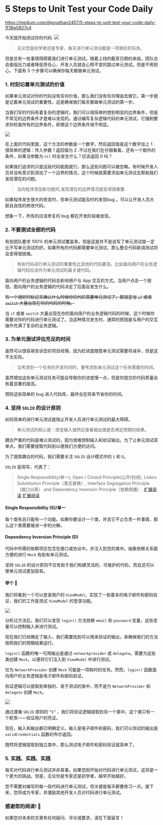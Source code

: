 # 5 Steps to Unit Test your Code Daily
https://medium.com/@jonathan2457/5-steps-to-unit-test-your-code-daily-1f36e0827c4

今天就开始测试你的代码.
![](media/15535237765420/15535260419274.jpg)

> 无论您是初学者还是专家，每天进行单元测试都是一项艰巨的任务。

但是总有一些事情阻碍着我们进行单元测试。随着上线的截至日期的来临，团队总会面临压力或者降低责任心，开发人员就会心照不宣的跳过单元测试。但是不用担心，下面有 5 个步骤可以确保你每天都做单元测试。

### 1. 时刻记着单元测试的价值

如果单元测试对你的代码没有任何价值，那么我们没有任何理由去做它。第一步就是记着单元测试的重要性，这是确保我们每天都做单元测试的第一步。

当我们写的代码有着复杂的逻辑时，我们可以很简单的想到明显的边界条件，但是不常见的边界条件才是难以发现的。通过编写复杂逻辑代码的单元测试，它强制要求你检查所有的边界条件，即使这个边界条件很不明显。

![](media/15535237765420/15535263983482.jpg)

在上面的代码里面，这个方法的参数是一个数字，然后返回值是这个数字加上 1 .很简单的逻辑：传入参数 1 返回值为 2 .不过在我们在仔细看看，还有一个额外的条件，如果当参数为 `nil` 时会发生什么？应该返回 0 吗？

如果我们追求的只是这段代码能跑就行，那么这些问题可以被忽略。有时候开发人员并没有意识到添加了一个边界的情况，这个时候就需要添加单元测试去帮助我们发现潜在的问题。

> 当向程序添加新功能时,发现潜在的边界情况就变得很重要.

如果程序发生很大的改变时，但单元测试能及时的发现bug 。可以让开发人员大胆且自信的修改代码。

想象一下，所有的应该修复的 bug 都在开发阶段被发现。

### 2. 不要测试全部的代码

有些团队要求 100% 的单元测试覆盖率，但是这是并不是说写了单元测试就一定比不写单元测试的好。如果所有的代码都需要单元测试，那么整合代码联调测试将会变得很困难。
> 有些代码进行单元测试的重要性比其他的代码要高。比如面向用户的业务逻辑代码应该作为单元测试的最关键代码。

面向用户的业务逻辑的代码会影响用户与 App 交互的方式。当用户点击一个按钮，面向用户的业务逻辑的代码决定了后面会发生什么。

~~有一个很好的标记来确认什么时候你的代码需要单元测试了，那就是当 `if` 或者 `switch` 大量出现在你的代码的时候。~~

当 `if` 或者 `switch` 大量出现在你的面向用户的业务逻辑代码的时候，这个时候你需要对你的代码进行单元测试了。当这种情况发生时，通常的原因是与用户的交互操作充满了复杂的业务逻辑。

### 3. 为单元测试评估充足的时间

虽然可以很容易告诉您的项目经理，因为赶进度随意单元测试需要将减半，但是这不太实际。

> 当考虑到一个任务的开发时间时，要考虑到单元测试这个任务需要的时间。


虽然增加这些单元测试任务可能会导致你的进度慢一点，但是你提交的代码质量会有着显著的提高。

预防这些简单的 bug 进入代码库，最终会在将来节省你的时间。

### 4. 坚持 `SOLID` 的设计原则

如何简单的进行单元测试是阻止开发人员进行单元测试的最大障碍。

> 单元测试的核心是：改变输入值然后查看输出值是否满足预期的结果。

耦合严重的代码是难以测试的，因为很难控制输入和验证输出。为了让单元测试简单点，我们需要提取代码到以便我们方便的访问。

为了提取耦合的代码，我们需要关注 `SOLID` 设计模式中的 `S` 和 `D`。

`SOLID` 是简写，代表了：

>Single Responsibility(单一), Open / Closed Principle(公开/封闭), Liskov Substitution Principle（里氏替换）, Interface Segregation Principle（接口分离） and Dependency Inversion Principle（依赖倒置）.
> [扩展阅读](https://www.cnblogs.com/leaven/p/3920947.html)
> [扩展阅读](https://en.wikipedia.org/wiki/SOLID)

#### Single Responsibility (S)/单一

每个类有且只能有一个功能。如果你要设计一个类，并且它不止负责一件事情，那么这个类需要被进一步的分解。

#### Dependency Inversion Principle (D)

代码中所需的依赖项应包含在接口或协议中，并注入到您的类中。抽象依赖关系能方便的进行 `Mock` 有助有单元测试。


坚持 `SOLID` 的设计原则不仅有助于我们构建灵活的、可维护的代码，而且还可以使单元测试更加容易。

#### 举个 🌰

我们将看到一个可以登录用户的 `ViewModel`。实现了一些基本的电子邮件和密码验证，我们的工作是测试 `ViewModel` 的登录功能。

![](media/15535237765420/15535881798353.jpg)

分析过方法后，我们可以发现 `login()` 方法依赖 `email` 和 `password` 变量，这些变量可以控制输入来进行测试。

现在我们已经确定了输入，我们需要找到可以用来验证的输出，来确保我们的方法按照我们的预期结果运行。


`login()` 函数的唯一可用输出是通过 `networkprovider` 或 `delegate`。需要为这些类创建 `Mock`，以便将它们注入到 `ViewModel` 中进行测试。

仅为 `NetworkProvider` 创建  `Mock` 可能是一项耗时的任务。然而，`login()` 函数面向用户的业务逻辑是电子邮件和密码验证。

验证逻辑可以提取到单独的、易于测试的类中，而不是为 `NetworkProvider` 和 `delegate` 创建 `Mock`。

![](media/15535237765420/15535895182844.jpg)


通过遵循 `SOLID` 原则的 `“S”` ，我们将验证逻辑提取到另一个类中，这个类只有一个职责——验证用户的凭证。

现在，输入和输出都已明确定义。输入是电子邮件和密码，我们可以测试的输出是`validCredentials` 函数的布尔返回。

既然将逻辑提取到独立类中，那么测试电子邮件和密码验证就简单了。

### 5. 实践、实践、实践

每天对代码进行单元测试并非易事。如果您刚开始对代码进行单元测试，这将是一个更大的挑战。但是，无论你是专家还是初学者，越早开始越好。

您不需要对编写的每一段代码进行单元测试，但关键是每天都要练习一点。接下来，您将成为专家，并激励其他开发人员对代码进行单元测试。

### 感谢您的阅读! 🙌

如果您对未来的文章有任何疑问、评论或要求，请在下面留言！